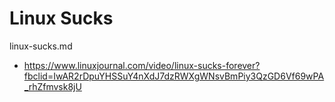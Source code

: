 # Linux Sucks

linux-sucks.md

*   https://www.linuxjournal.com/video/linux-sucks-forever?fbclid=IwAR2rDpuYHSSuY4nXdJ7dzRWXgWNsvBmPiy3QzGD6Vf69wPA_rhZfmvsk8jU

